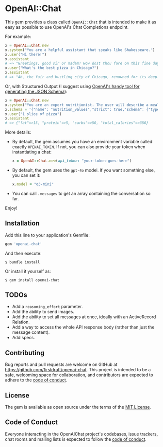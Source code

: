 # OpenAI::Chat

This gem provides a class called `OpenAI::Chat` that is intended to make it as easy as possible to use OpenAI's Chat Completions endpoint.

For example:

```ruby
x = OpenAI::Chat.new
x.system("You are a helpful assistant that speaks like Shakespeare.")
x.user("Hi there!")
x.assistant
# => "Greetings, good sir or madam! How dost thou fare on this fine day? Pray, tell me how I may be of service to thee."
x.user("What's the best pizza in Chicago?")
x.assistant
# => "Ah, the fair and bustling city of Chicago, renowned for its deep-dish delight that hath captured hearts and stomachs aplenty. Amongst the many offerings of this great city, 'tis often said that Lou Malnati's and Giordano's art the titans of the deep-dish realm. Lou Malnati's crust is praised for its buttery crispness, whilst Giordano's doth boast a stuffed creation that is nigh unto legendary. Yet, I encourage thee to embark upon thine own quest and savor the offerings of these famed establishments, for in the tasting lies the truth of which thy palate prefers. Enjoy the gastronomic adventure, my friend."
```

Or, with Structured Output (I suggest using [OpenAI's handy tool for generating the JSON Schema](https://platform.openai.com/docs/guides/structured-outputs)):

```ruby
x = OpenAI::Chat.new
x.system("You are an expert nutritionist. The user will describe a meal. Estimate the calories, carbs, fat, and protein.")
x.schema = '{"name": "nutrition_values","strict": true,"schema": {"type": "object","properties": {  "fat": {    "type": "number",    "description": "The amount of fat in grams."  },  "protein": {    "type": "number",    "description": "The amount of protein in grams."  },  "carbs": {    "type": "number",    "description": "The amount of carbohydrates in grams."  },  "total_calories": {    "type": "number",    "description": "The total calories calculated based on fat, protein, and carbohydrates."  }},"required": [  "fat",  "protein",  "carbs",  "total_calories"],"additionalProperties": false}}'
x.user("1 slice of pizza")
x.assistant
# => {"fat"=>15, "protein"=>5, "carbs"=>50, "total_calories"=>350}
```

More details:

- By default, the gem assumes you have an environment variable called exactly `OPENAI_TOKEN`. If not, you can also provide your token when instantiating a chat:

    ```ruby
    x = OpenAI::Chat.new(api_token: "your-token-goes-here")
    ```
- By default, the gem uses the `gpt-4o` model. If you want something else, you can set it:

    ```ruby
    x.model = "o3-mini"
    ```
- You can call `.messages` to get an array containing the conversation so far.

Enjoy!

## Installation

Add this line to your application's Gemfile:

```ruby
gem 'openai-chat'
```

And then execute:

    $ bundle install

Or install it yourself as:

    $ gem install openai-chat

## TODOs

- Add a `reasoning_effort` parameter.
- Add the ability to send images.
- Add the ability to set all messages at once, ideally with an ActiveRecord Relation.
- Add a way to access the whole API response body (rather than just the message content).
- Add specs.

## Contributing

Bug reports and pull requests are welcome on GitHub at https://github.com/firstdraft/openai-chat. This project is intended to be a safe, welcoming space for collaboration, and contributors are expected to adhere to the [code of conduct](https://github.com/firstdraft/openai-chat/blob/main/CODE_OF_CONDUCT.md).

## License

The gem is available as open source under the terms of the [MIT License](https://opensource.org/licenses/MIT).

## Code of Conduct

Everyone interacting in the OpenAIChat project's codebases, issue trackers, chat rooms and mailing lists is expected to follow the [code of conduct](https://github.com/firstdraft/openai-chat/blob/main/CODE_OF_CONDUCT.md).

